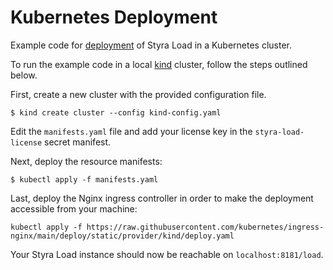 # Kubernetes Deployment

Example code for [deployment](https://docs.styra.com/load/installation/deployment) of Styra Load in a Kubernetes cluster.

To run the example code in a local [kind](https://kind.sigs.k8s.io) cluster, follow the steps outlined below.

First, create a new cluster with the provided configuration file.

```shell
$ kind create cluster --config kind-config.yaml
```

Edit the `manifests.yaml` file and add your license key in the `styra-load-license` secret manifest.

Next, deploy the resource manifests:

```shell
$ kubectl apply -f manifests.yaml
```

Last, deploy the Nginx ingress controller in order to make the deployment accessible from your machine:

```shell
kubectl apply -f https://raw.githubusercontent.com/kubernetes/ingress-nginx/main/deploy/static/provider/kind/deploy.yaml
```

Your Styra Load instance should now be reachable on `localhost:8181/load`.
